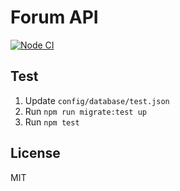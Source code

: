 # Forum API

[![Node CI](https://github.com/berviantoleo/forum-api/actions/workflows/nodejs.yml/badge.svg)](https://github.com/berviantoleo/forum-api/actions/workflows/nodejs.yml)

## Test

1. Update `config/database/test.json`
3. Run `npm run migrate:test up`
4. Run `npm test`

## License

MIT